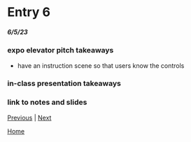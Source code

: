 # Entry 6
##### 6/5/23

### expo elevator pitch takeaways
* have an instruction scene so that users know the controls
### in-class presentation takeaways

### link to notes and slides
[Previous](entry05.md) | [Next](entry07.md)

[Home](../README.md)

